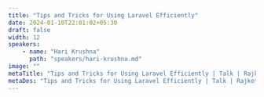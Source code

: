 ```yaml
---
title: "Tips and Tricks for Using Laravel Efficiently"
date: 2024-01-10T22:01:02+05:30
draft: false
width: 12
speakers:
    - name: "Hari Krushna"
      path: "speakers/hari-krushna.md"
image: ""
metaTitle: "Tips and Tricks for Using Laravel Efficiently | Talk | Rajkot tech"
metaDes: "Tips and Tricks for Using Laravel Efficiently | Talk | Rajkot tech"
---
```


